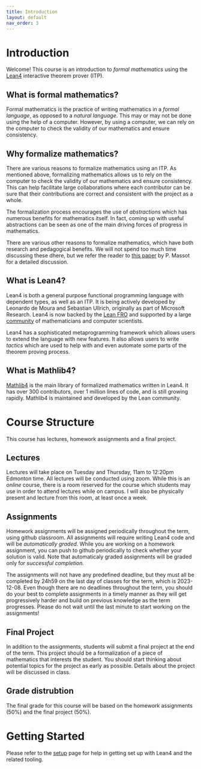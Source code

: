 ```yaml
---
title: Introduction
layout: default
nav_order: 3
---
```


# Introduction

Welcome! 
This course is an introduction to *formal mathematics* using the [Lean4](https://leanprover.github.io/) interactive theorem prover (ITP).

## What is formal mathematics?

Formal mathematics is the practice of writing mathematics in a *formal language*, as opposed to a *natural language*.
This may or may not be done using the help of a computer.
However, by using a computer, we can rely on the computer to check the validity of our mathematics and ensure consistency.

## Why formalize mathematics?

There are various reasons to formalize mathematics using an ITP. 
As mentioned above, formalizing mathematics allows us to rely on the computer to check the validity of our mathematics and ensure consistency.
This can help facilitate large collaborations where each contributor can be sure that their contributions are correct and consistent with the project as a whole.

The formalization process encourages the use of *abstractions* which has numerous benefits for mathematics itself.
In fact, coming up with useful abstractions can be seen as one of the main driving forces of progress in mathematics.

There are various other reasons to formalize mathematics, which have both research and pedagogical benefits.
We will not spend too much time discussing these dhere, but we refer the reader to [this paper](https://www.imo.universite-paris-saclay.fr/~patrick.massot/files/exposition/why_formalize.pdf) by P. Massot for a detailed discussion.

## What is Lean4?

Lean4 is both a general purpose functional programming language with dependent types, as well as an ITP.
It is being actively developed by Leonardo de Moura and Sebastian Ullrich, originally as part of Microsoft Research. 
Lean4 is now backed by the [Lean FRO](https://lean-fro.org/) and supported by a large [community](https://leanprover-community.github.io/) of mathematicians and computer scientists.

Lean4 has a sophisticated metaprogramming framework which allows users to extend the language with new features.
It also allows users to write *tactics* which are used to help with and even automate some parts of the theorem proving process.

## What is Mathlib4?

[Mathlib4](https://github.com/leanprover-community/mathlib4) is the main library of formalized mathematics written in Lean4.
It has over 300 contributors, over 1 million lines of code, and is still growing rapidly.
Mathlib4 is maintained and developed by the Lean community.

# Course Structure

This course has lectures, homework assignments and a final project. 

## Lectures

Lectures will take place on Tuesday and Thursday, 11am to 12:20pm Edmonton time.
All lectures will be conducted using zoom.
While this is an *online* course, there is a room reserved for the course which students may use in order to attend lectures while on campus.
I will also be physically present and lecture from this room, at least once a week.

## Assignments

Homework assignments will be assigned periodically throughout the term, using github classroom.
All assignments will require writing Lean4 code and will be *automatically graded*.
While you are working on a homework assignment, you can push to github periodically to check whether your solution is valid.
Note that automaticaly graded assignments will be graded only for *successful completion.*

The assignments will not have any predefined deadline, but they must all be completed by 24h59 on the last day of classes for the term, which is 2023-12-08.
Even though there are no deadlines throughout the term, you should do your best to complete assignments in a timely manner as they will get progressively harder and build on previous knowledge as the term progresses.
Please do not wait until the last minute to start working on the assignments!

## Final Project

In addition to the assignments, students will submit a final project at the end of the term.
This project should be a formalization of a piece of mathematics that interests the student. 
You should start thinking about potential topics for the project as early as possible.
Details about the project will be discussed in class.

## Grade distrubtion

The final grade for this course will be based on the homework assignments (50%) and the final project (50%).

# Getting Started

Please refer to the [setup](setup) page for help in getting set up with Lean4 and the related tooling.